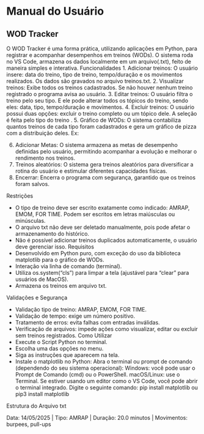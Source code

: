 <h1>Manual do Usuário</h1>


<h2>WOD Tracker</h2>
O WOD Tracker é uma forma prática, utilizando aplicações em Python, para registrar e acompanhar desempenhos em treinos (WODs). O sistema roda no VS Code, armazena os dados localmente em um arquivo(.txt), feito de maneira simples e interativa.
Funcionalidades
1. Adicionar treinos:
O usuário insere: data do treino, tipo de treino, tempo/duração e os movimentos realizados. Os dados são gravados no arquivo treinos.txt.
2. Visualizar treinos:
Exibe todos os treinos cadastrados. Se não houver nenhum treino registrado o programa avisa ao usuário.
3. Editar treinos: 
O usuário filtra o treino pelo seu tipo. E ele pode alterar todos os tópicos do treino, sendo eles: data, tipo, tempo/duração e movimentos.
4. Excluir treinos:
O usuário possui duas opções: excluir o treino completo ou um tópico dele. A seleção é feita pelo tipo do treino .
5. Gráfico de WODs:
O sistema contabiliza quantos treinos de cada tipo foram cadastrados e gera um gráfico de pizza com a distribuição deles.
Ex: 
  



6. Adicionar Metas:
O sistema armazena as metas de desempenho definidas pelo usuário, permitindo acompanhar a evolução e melhorar o rendimento nos treinos.
7. Treinos aleatórios:
O sistema gera treinos aleatórios para diversificar a rotina do usuário e estimular diferentes capacidades físicas.
8. Encerrar:
Encerra o programa com segurança, garantido que os treinos foram salvos.


Restrições
* O tipo de treino deve ser escrito exatamente como indicado: AMRAP, EMOM, FOR TIME. Podem ser escritos em letras maiúsculas ou minúsculas.
* O arquivo txt não deve ser deletado manualmente, pois pode afetar o armazenamento do histórico.
* Não é possível adicionar treinos duplicados automaticamente, o usuário deve gerenciar isso.
Requisitos
* Desenvolvido em Python puro, com exceção do uso da biblioteca matplotlib para o gráfico de WODs.
* Interação via linha de comando (terminal).
* Utiliza os.system(“cls”) para limpar a tela (ajustável para “clear” para usuários de MacOS).
* Armazena os treinos em arquivo txt.


Validações e Segurança


* Validação tipo de treino: AMRAP, EMOM, FOR TIME.
* Validação de tempo: exige um número positivo.
* Tratamento de erros: evita falhas com entradas inválidas.
* Verificação de arquivos: impede ações como visualizar, editar ou excluir sem treinos registrados.
Como Utilizar
* Execute o Script Python no terminal.
* Escolha uma das opções no menu.
* Siga as instruções que aparecem na tela.
* Instale o matplotlib no Python:
Abra o terminal ou prompt de comando (dependendo do seu sistema operacional):
Windows: você pode usar o Prompt de Comando (cmd) ou o PowerShell.
macOS/Linux: use o Terminal.
Se estiver usando um editor como o VS Code, você pode abrir o terminal integrado.
Digite o seguinte comando: pip install matplotlib ou pip3 install matplotlib
        
Estrutura do Arquivo txt

Data: 14/05/2025 | Tipo: AMRAP | Duração: 20.0 minutos | Movimentos: burpees, pull-ups
